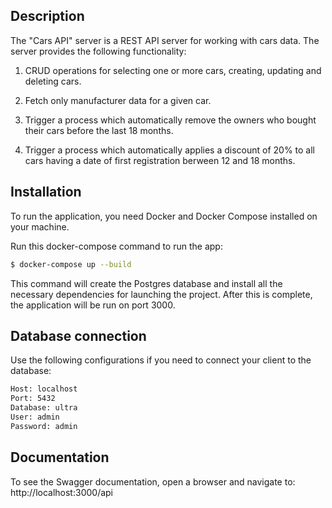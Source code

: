 ## Description

The "Cars API" server is a REST API server for working with cars data. The server provides the following functionality:

1. CRUD operations for selecting one or more cars, creating, updating and deleting cars.

2. Fetch only manufacturer data for a given car.

3. Trigger a process which automatically remove the owners who bought their cars before the last 18 months.

4. Trigger a process which automatically applies a discount of 20% to all cars having a date of first registration berween 12 and 18 months.

## Installation

To run the application, you need Docker and Docker Compose installed on your machine.

Run this docker-compose command to run the app:
```bash
$ docker-compose up --build
```

This command will create the Postgres database and install all the necessary dependencies for launching the project. After this is complete, the application will be run on port 3000.

## Database connection

Use the following configurations if you need to connect your client to the database:

```bash
Host: localhost
Port: 5432
Database: ultra
User: admin
Password: admin
```

## Documentation

To see the Swagger documentation, open a browser and navigate to: http://localhost:3000/api
